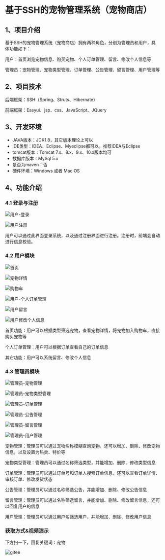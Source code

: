 # 基于SSH的宠物管理系统（宠物商店）

## 1、项目介绍

基于SSH的宠物管理系统（宠物商店）拥有两种角色，分别为管理员和用户，具体功能如下：

用户：首页浏览宠物信息、购买宠物、个人订单管理、留言、修改个人信息等

管理员：宠物管理、宠物类型管理、订单管理、公告管理、留言管理、用户管理等


## 2、项目技术

后端框架：SSH（Spring、Struts、Hibernate）

前端框架：Easyui、jsp、css、JavaScript、JQuery

## 3、开发环境

- JAVA版本：JDK1.8，其它版本理论上可以
- IDE类型：IDEA、Eclipse、Myeclipse都可以。推荐IDEA与Eclipse
- tomcat版本：Tomcat 7.x、8.x、9.x、10.x版本均可
- 数据库版本：MySql 5.x
- 是否为maven：否
- 硬件环境：Windows 或者 Mac OS


## 4、功能介绍

### 4.1 登录与注册

![用户-登录](https://project-images-1256969109.cos.ap-chongqing.myqcloud.com/Typora-Images/20220518235207.jpg)

![用户注册](https://project-images-1256969109.cos.ap-chongqing.myqcloud.com/Typora-Images/20220518235208.jpg)

用户可以通过此界面登录系统，以及通过注册界面进行注册。注册时，前端会自动进行信息校验。

### 4.2 用户模块

![首页](https://project-images-1256969109.cos.ap-chongqing.myqcloud.com/Typora-Images/20220518235250.jpg)

![宠物详情](https://project-images-1256969109.cos.ap-chongqing.myqcloud.com/Typora-Images/20220518235302.jpg)

![购物车](https://project-images-1256969109.cos.ap-chongqing.myqcloud.com/Typora-Images/20220518235307.jpg)

![用户-个人订单管理](https://project-images-1256969109.cos.ap-chongqing.myqcloud.com/Typora-Images/20220518235317.jpg)

![用户留言](https://project-images-1256969109.cos.ap-chongqing.myqcloud.com/Typora-Images/20220518235322.jpg)

![用户修改个人信息](https://project-images-1256969109.cos.ap-chongqing.myqcloud.com/Typora-Images/20220518235326.jpg)

首页功能：用户可以根据类型筛选宠物，查看宠物详情，将宠物加入购物车，直接购买宠物等

个人订单管理：用户可以根据订单查看自己的订单信息

其它功能：用户可以系统留言、修改个人信息

### 4.3 管理员模块

![管理员-宠物管理](https://project-images-1256969109.cos.ap-chongqing.myqcloud.com/Typora-Images/20220518235745.jpg)

![管理员-宠物类型管理](https://project-images-1256969109.cos.ap-chongqing.myqcloud.com/Typora-Images/20220518235748.jpg)

![管理员-订单管理](https://project-images-1256969109.cos.ap-chongqing.myqcloud.com/Typora-Images/20220518235749.jpg)

![管理员-公告管理](https://project-images-1256969109.cos.ap-chongqing.myqcloud.com/Typora-Images/20220518235751.jpg)

![管理员-留言管理](https://project-images-1256969109.cos.ap-chongqing.myqcloud.com/Typora-Images/20220518235754.jpg)

![管理员-用户管理](https://project-images-1256969109.cos.ap-chongqing.myqcloud.com/Typora-Images/20220518235756.jpg)

宠物管理：管理员可以通过宠物名称模糊查询宠物，还可以增加、删除、修改宠物信息，以及设置为热卖、特价等

宠物类型管理：管理员可以通过名称筛选类型，并能增加、删除、修改类型信息

订单管理：管理员可以通过订单号和订单人搜索订单信息，还可以查看订单详情、审核订单、修改发货状态

公告管理：管理员可以通过名称筛选公告，并能增加、删除、修改公告信息

留言管理：管理员可以通过名称筛选留言，并能增加、删除、修改留言信息，还可以回复用户的信息

用户管理：管理员可以通过用户名筛选用户，并能增加、删除、修改用户信息
### 获取方式&视频演示

下方扫一下，回复关键词：宠物

![gitee](https://project-images-1256969109.cos.ap-chongqing.myqcloud.com/Typora-Images/202309291447341.png)



